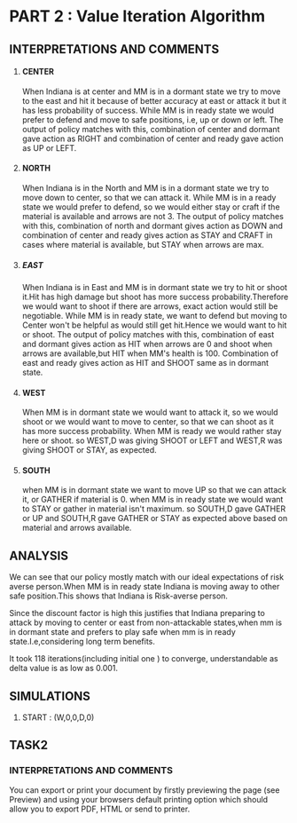 # PART 2 : Value Iteration Algorithm

## INTERPRETATIONS AND COMMENTS

1. #### CENTER
	When Indiana is at center and MM is in a dormant state we try to move to the east and hit it because of better accuracy at east or attack it but it has less probability of success.
	While MM is in ready state we would prefer to defend and move to safe positions, i.e, up or down or left.
	The output of policy matches with this, combination of center and dormant gave action as RIGHT and combination of center and ready gave action as UP or LEFT.

2.	#### NORTH
	When Indiana is in the North and MM is in a dormant state we try to move down to center, so that we can attack it.
	While MM is in a ready state we would prefer to defend, so we would either stay or craft if the material is available and arrows are not 3.
	The output of policy matches with this, combination of north and dormant gives action as DOWN and combination of center and ready gives action as STAY and CRAFT in cases where material is available, but STAY when arrows are max.

3. ##### EAST
	When Indiana is in East and MM is in dormant state we try to hit or shoot it.Hit has high damage but shoot has more success probability.Therefore we would want to shoot if there are arrows, exact action would still be negotiable.
	While MM is in ready state, we want to defend but moving to Center won't be helpful as would still get hit.Hence we would want to hit or shoot.
	The output of policy matches with this, combination of east and dormant gives action as HIT when arrows are 0 and shoot when arrows are available,but HIT when MM's health is 100. Combination of east and ready gives action as HIT and SHOOT same as in dormant state.

4.	#### WEST
	When MM is in dormant state we would want to attack it, so we would shoot or we would want to move to center, so that we can shoot as it has more success probability.
	When MM is ready we would rather stay here or shoot.
	so WEST,D was giving SHOOT or LEFT and WEST,R was giving SHOOT or STAY, as expected.
	
5.	#### SOUTH
	when MM is in dormant state we want to move UP so that we can attack it, or GATHER if material is 0.
	when MM is in ready state we would want to STAY or gather in material isn't maximum.
	so SOUTH,D gave GATHER or UP and SOUTH,R gave GATHER or STAY as expected above based on material and arrows available.



## ANALYSIS
We can see that our policy mostly match with our ideal expectations of risk averse person.When MM is in ready state Indiana is moving away to other safe position.This shows that Indiana is Risk-averse person.

Since the discount factor is high this justifies that Indiana
preparing to attack by moving to center or east from non-attackable states,when mm is in dormant state and prefers to play safe when mm is in ready state.I.e,considering long term benefits.
    
It took 118 iterations(including initial one ) to converge, understandable as delta value is as low as 0.001.


## SIMULATIONS
1. START : (W,0,0,D,0)
## TASK2
### INTERPRETATIONS AND COMMENTS
You can export or print your document by firstly previewing the page (see Preview) and using your browsers default printing option which should allow you to export PDF, HTML or send to printer.